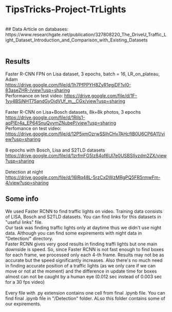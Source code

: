 # TipsTricks-Project-TrLights
<br>
## Data
Article on databases: https://www.researchgate.net/publication/327808220_The_DriveU_Traffic_Light_Dataset_Introduction_and_Comparison_with_Existing_Datasets <br> <br>

## Results
Faster R-CNN FPN on Lisa dataset, 3 epochs, batch = 16, LR_on_plateau, Adam <br>
https://drive.google.com/file/d/1h7PfPPYH8ZyR1egjDF1vl0-83aseZHR-/view?usp=sharing <br>
Performance on test video: https://drive.google.com/file/d/1F-1yy4BSjNHT75andGyOidVUf_m__CGx/view?usp=sharing <br> <br>
Faster R-CNN on Lisa+Bosch datasets, 8k+8k photos, 3 epochs <br>
https://drive.google.com/file/d/1RiIs1-aqPIEr4a_EP64SnuQvvmZNubeP/view?usp=sharing <br>
Perfomance on test video: https://drive.google.com/file/d/12P5xmOzrwSSlhCHv7AHcfIB0U6CP6A11/view?usp=sharing <br><br>
8 epochs with Bosch, Lisa and S2TLD datasets <br>
https://drive.google.com/file/d/1zrfmFG5lz84of6Ul7e0USBSlIyzdm2ZX/view?usp=sharing <br> <br>
Detection at night <br>
https://drive.google.com/file/d/16lRq48L-5rzCxDWzMRgPQ5FR5rmwFm-4/view?usp=sharing


## Some info

We used Faster RCNN to find traffic lights on video. Training data consists of LISA, Bosch and S2TLD datasets. You can find links for this datasets in "useful links" file. <br>
Our task was finding traffic lights only at daytime thus we didn't use night data. Although you can find some expirements with night data in "Detection/" directory. <br>
Faster RCNN gives very good results in finding traffi lights but one main downside is speed. So, since Faster RCNN is not fast enough to find boxes for each frame, we processed only each 4-th frame. Results may not be as accurate but the speed significantly increases. Also there's no much need in finding accurate position of a traffic lights (as we only care if we can move or not at the moment) and the difference in update time for boxes almost can not be caught by a human eye (0.012 sec instead of 0.003 sec for a 30 fps video) <br><br> 
Every file with .py extension contains one cell from final .ipynb file.  You can find final .ipynb file in "/Detection" folder. ALso this folder contains some of our expirements.<br>
